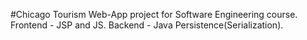#Chicago Tourism
Web-App project for Software Engineering course. Frontend - JSP and JS. Backend - Java Persistence(Serialization).
